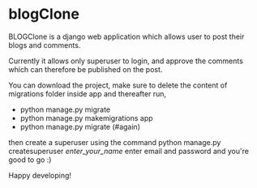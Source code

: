 # blogClone
BLOGClone 
is a django web application which allows user to post their blogs and comments.

Currently it allows only superuser to login, and approve the comments which can therefore be published on the post.

You can download the project, make sure to delete the content of migrations folder inside app and thereafter run,

  - python manage.py migrate
  - python manage.py makemigrations app
  - python manage.py migrate (#again)

then create a superuser using the command python manage.py createsuperuser _enter_your_name_
enter email and password and you're good to go :)

Happy developing!

